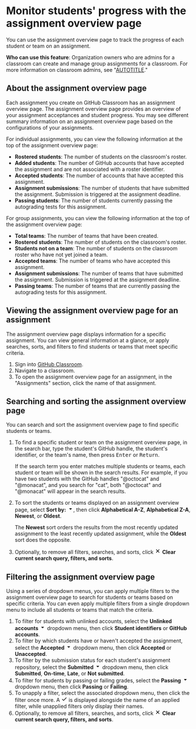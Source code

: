 # Monitor students' progress with the assignment overview page

You can use the assignment overview page to track the progress of each student or team on an assignment.

**Who can use this feature**: Organization owners who are admins for a classroom can create and manage group assignments for a classroom. For more information on classroom admins, see "[AUTOTITLE](/education/manage-coursework-with-github-classroom/teach-with-github-classroom/manage-classrooms#about-management-of-classrooms)."

## About the assignment overview page

Each assignment you create on GitHub Classroom has an assignment overview page. The assignment overview page provides an overview of your assignment acceptances and student progress. You may see different summary information on an assignment overview page based on the configurations of your assignments.

For individual assignments, you can view the following information at the top of the assignment overview page:

- **Rostered students**: The number of students on the classroom's roster.
- **Added students**: The number of GitHub accounts that have accepted the assignment and are not associated with a roster identifier.
- **Accepted students**: The number of accounts that have accepted this assignment.
- **Assignment submissions**: The number of students that have submitted the assignment. Submission is triggered at the assignment deadline.
- **Passing students**: The number of students currently passing the autograding tests for this assignment.

For group assignments, you can view the following information at the top of the assignment overview page:

- **Total teams**: The number of teams that have been created.
- **Rostered students**: The number of students on the classroom's roster.
- **Students not on a team**: The number of students on the classroom roster who have not yet joined a team.
- **Accepted teams**: The number of teams who have accepted this assignment.
- **Assignment submissions**: The number of teams that have submitted the assignment. Submission is triggered at the assignment deadline.
- **Passing teams**: The number of teams that are currently passing the autograding tests for this assignment.

## Viewing the assignment overview page for an assignment

The assignment overview page displays information for a specific assignment. You can view general information at a glance, or apply searches, sorts, and filters to find students or teams that meet specific criteria.

1. Sign into [GitHub Classroom](https://classroom.github.com/login).
1. Navigate to a classroom.
1. To open the assignment overview page for an assignment, in the "Assignments" section, click the name of that assignment.

## Searching and sorting the assignment overview page

You can search and sort the assignment overview page to find specific students or teams.

1. To find a specific student or team on the assignment overview page, in the search bar, type the student's GitHub handle, the student's identifier, or the team's name, then press <kbd>Enter</kbd> or <kbd>Return</kbd>.

   If the search term you enter matches multiple students or teams, each student or team will be shown in the search results. For example, if you have two students with the GitHub handles "@octocat" and "@monacat", and you search for "cat", both "@octocat" and "@monacat" will appear in the search results.
1. To sort the students or teams displayed on an assignment overview page, select **Sort by:** <svg version="1.1" width="16" height="16" viewBox="0 0 16 16" class="octicon octicon-triangle-down" aria-hidden="true"><path d="m4.427 7.427 3.396 3.396a.25.25 0 0 0 .354 0l3.396-3.396A.25.25 0 0 0 11.396 7H4.604a.25.25 0 0 0-.177.427Z"></path></svg>, then click **Alphabetical A-Z**, **Alphabetical Z-A**, **Newest**, or **Oldest**.

   The **Newest** sort orders the results from the most recently updated assignment to the least recently updated assignment, while the **Oldest** sort does the opposite.
1. Optionally, to remove all filters, searches, and sorts, click <svg version="1.1" width="16" height="16" viewBox="0 0 16 16" class="octicon octicon-x" aria-hidden="true"><path d="M3.72 3.72a.75.75 0 0 1 1.06 0L8 6.94l3.22-3.22a.749.749 0 0 1 1.275.326.749.749 0 0 1-.215.734L9.06 8l3.22 3.22a.749.749 0 0 1-.326 1.275.749.749 0 0 1-.734-.215L8 9.06l-3.22 3.22a.751.751 0 0 1-1.042-.018.751.751 0 0 1-.018-1.042L6.94 8 3.72 4.78a.75.75 0 0 1 0-1.06Z"></path></svg> **Clear current search query, filters, and sorts**.

## Filtering the assignment overview page

Using a series of dropdown menus, you can apply multiple filters to the assignment overview page to search for students or teams based on specific criteria. You can even apply multiple filters from a single dropdown menu to include all students or teams that match the criteria.

1. To filter for students with unlinked accounts, select the **Unlinked accounts** <svg version="1.1" width="16" height="16" viewBox="0 0 16 16" class="octicon octicon-triangle-down" aria-hidden="true"><path d="m4.427 7.427 3.396 3.396a.25.25 0 0 0 .354 0l3.396-3.396A.25.25 0 0 0 11.396 7H4.604a.25.25 0 0 0-.177.427Z"></path></svg> dropdown menu, then click **Student identifiers** or **GitHub accounts**.
1. To filter by which students have or haven't accepted the assignment, select the **Accepted** <svg version="1.1" width="16" height="16" viewBox="0 0 16 16" class="octicon octicon-triangle-down" aria-hidden="true"><path d="m4.427 7.427 3.396 3.396a.25.25 0 0 0 .354 0l3.396-3.396A.25.25 0 0 0 11.396 7H4.604a.25.25 0 0 0-.177.427Z"></path></svg> dropdown menu, then click **Accepted** or **Unaccepted**.
1. To filter by the submission status for each student's assignment repository, select the **Submitted** <svg version="1.1" width="16" height="16" viewBox="0 0 16 16" class="octicon octicon-triangle-down" aria-hidden="true"><path d="m4.427 7.427 3.396 3.396a.25.25 0 0 0 .354 0l3.396-3.396A.25.25 0 0 0 11.396 7H4.604a.25.25 0 0 0-.177.427Z"></path></svg> dropdown menu, then click **Submitted**, **On-time**, **Late**, or **Not submitted**.
1. To filter for students by passing or failing grades, select the **Passing** <svg version="1.1" width="16" height="16" viewBox="0 0 16 16" class="octicon octicon-triangle-down" aria-hidden="true"><path d="m4.427 7.427 3.396 3.396a.25.25 0 0 0 .354 0l3.396-3.396A.25.25 0 0 0 11.396 7H4.604a.25.25 0 0 0-.177.427Z"></path></svg> dropdown menu, then click **Passing** or **Failing**.
1. To unapply a filter, select the associated dropdown menu, then click the filter once more. A <svg version="1.1" width="16" height="16" viewBox="0 0 16 16" class="octicon octicon-check" aria-hidden="true"><path d="M13.78 4.22a.75.75 0 0 1 0 1.06l-7.25 7.25a.75.75 0 0 1-1.06 0L2.22 9.28a.751.751 0 0 1 .018-1.042.751.751 0 0 1 1.042-.018L6 10.94l6.72-6.72a.75.75 0 0 1 1.06 0Z"></path></svg> is displayed alongside the name of an applied filter, while unapplied filters only display their names.
1. Optionally, to remove all filters, searches, and sorts, click <svg version="1.1" width="16" height="16" viewBox="0 0 16 16" class="octicon octicon-x" aria-hidden="true"><path d="M3.72 3.72a.75.75 0 0 1 1.06 0L8 6.94l3.22-3.22a.749.749 0 0 1 1.275.326.749.749 0 0 1-.215.734L9.06 8l3.22 3.22a.749.749 0 0 1-.326 1.275.749.749 0 0 1-.734-.215L8 9.06l-3.22 3.22a.751.751 0 0 1-1.042-.018.751.751 0 0 1-.018-1.042L6.94 8 3.72 4.78a.75.75 0 0 1 0-1.06Z"></path></svg> **Clear current search query, filters, and sorts**.

